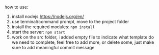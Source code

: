 how to use:
1. install nodejs https://nodejs.org/en/
2. use terminal/command prompt, move to the project folder
3. install the required modules: `npm install`
4. start the server: `npm start`
5. work on the src folder, i added empty file to indicate what template do we need to complete, feel free to add more, or delete some, just make sure to add meaningful commit message